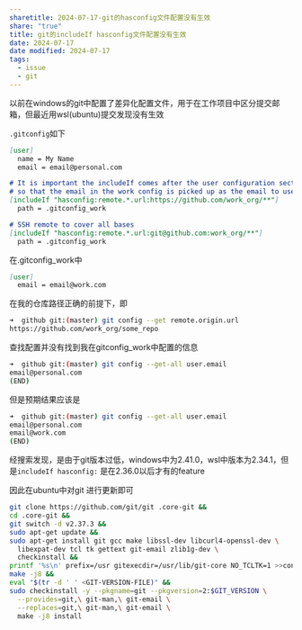 ```yaml
---
sharetitle: 2024-07-17-git的hasconfig文件配置没有生效
share: "true"
title: git的includeIf hasconfig文件配置没有生效
date: 2024-07-17
date modified: 2024-07-17
tags:
  - issue
  - git
---
```


以前在windows的git中配置了差异化配置文件，用于在工作项目中区分提交邮箱，但最近用wsl(ubuntu)提交发现没有生效

`.gitconfig`如下

```markdown
[user]
  name = My Name
  email = email@personal.com

# It is important the includeIf comes after the user configuration section
# so that the email in the work config is picked up as the email to use
[includeIf "hasconfig:remote.*.url:https://github.com/work_org/**"]
  path = .gitconfig_work

# SSH remote to cover all bases
[includeIf "hasconfig:remote.*.url:git@github.com:work_org/**"]
  path = .gitconfig_work
```

 在.gitconfig_work中

```markdown
[user]
  email = email@work.com
```

在我的仓库路径正确的前提下，即

```bash
➜  github git:(master) git config --get remote.origin.url
https://github.com/work_org/some_repo
```

查找配置并没有找到我在gitconfig_work中配置的信息

```bash
➜  github git:(master) git config --get-all user.email 
email@personal.com
(END)
```

但是预期结果应该是

```bash
➜  github git:(master) git config --get-all user.email 
email@personal.com
email@work.com
(END)
```

经搜索发现，是由于git版本过低，windows中为2.41.0，wsl中版本为2.34.1，但是`includeIf hasconfig:` 是在2.36.0以后才有的feature

因此在ubuntu中对git 进行更新即可

```bash
git clone https://github.com/git/git .core-git &&
cd .core-git &&
git switch -d v2.37.3 &&
sudo apt-get update &&
sudo apt-get install git gcc make libssl-dev libcurl4-openssl-dev \
  libexpat-dev tcl tk gettext git-email zlib1g-dev \
  checkinstall &&
printf '%s\n' prefix=/usr gitexecdir=/usr/lib/git-core NO_TCLTK=1 >>config.mak &&
make -j8 &&
eval "$(tr -d ' ' <GIT-VERSION-FILE)" &&
sudo checkinstall -y --pkgname=git --pkgversion=2:$GIT_VERSION \
  --provides=git,\ git-man,\ git-email \
  --replaces=git,\ git-man,\ git-email \
  make -j8 install
```
